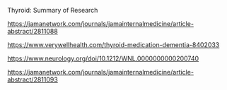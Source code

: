 
Thyroid: Summary of Research

https://jamanetwork.com/journals/jamainternalmedicine/article-abstract/2811088

https://www.verywellhealth.com/thyroid-medication-dementia-8402033

https://www.neurology.org/doi/10.1212/WNL.0000000000200740

https://jamanetwork.com/journals/jamainternalmedicine/article-abstract/2811093
